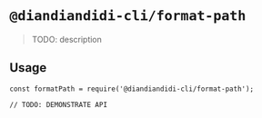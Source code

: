 # `@diandiandidi-cli/format-path`

> TODO: description

## Usage

```
const formatPath = require('@diandiandidi-cli/format-path');

// TODO: DEMONSTRATE API
```
